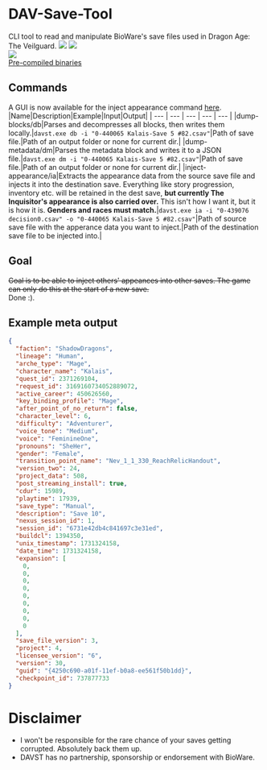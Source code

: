 # DAV-Save-Tool
CLI tool to read and manipulate BioWare's save files used in Dragon Age: The Veilguard.
![](https://i.imgur.com/NcP1iin.png)
![](https://i.imgur.com/McIA6HY.png)    
![](https://i.imgur.com/HfaqzBJ.png)    
[Pre-compiled binaries](https://github.com/Sorrow446/DAV-Save-Tool/releases)

## Commands  
A GUI is now available for the inject appearance command [here](https://github.com/Sorrow446/DAV-Save-Tool/releases/tag/v1-gui).
|Name|Description|Example|Input|Output|
| --- | --- | --- | --- | --- |
|dump-blocks/db|Parses and decompresses all blocks, then writes them locally.|`davst.exe db -i "0-440065 Kalais-Save 5 #82.csav"`|Path of save file.|Path of an output folder or none for current dir.|
|dump-metadata/dm|Parses the metadata block and writes it to a JSON file.|`davst.exe dm -i "0-440065 Kalais-Save 5 #82.csav"`|Path of save file.|Path of an output folder or none for current dir.|
|inject-appearance/ia|Extracts the appearance data from the source save file and injects it into the destination save. Everything like story progression, inventory etc. will be retained in the dest save, **but currently The Inquisitor's appearance is also carried over.** This isn't how I want it, but it is how  it is. **Genders and races must match.**|`davst.exe ia -i "0-439076 decision0.csav" -o "0-440065 Kalais-Save 5 #82.csav"`|Path of source save file with the apperance data you want to inject.|Path of the destination save file to be injected into.|

## Goal
~~Goal is to be able to inject others' appeances into other saves. The game can only do this at the start of a new save.~~    
Done :).

## Example meta output
```json
{
  "faction": "ShadowDragons",
  "lineage": "Human",
  "arche_type": "Mage",
  "character_name": "Kalais",
  "quest_id": 2371269104,
  "request_id": 3169160734052889072,
  "active_career": 450626560,
  "key_binding_profile": "Mage",
  "after_point_of_no_return": false,
  "character_level": 6,
  "difficulty": "Adventurer",
  "voice_tone": "Medium",
  "voice": "FeminineOne",
  "pronouns": "SheHer",
  "gender": "Female",
  "transition_point_name": "Nev_1_1_330_ReachRelicHandout",
  "version_two": 24,
  "project_data": 508,
  "post_streaming_install": true,
  "cdur": 15989,
  "playtime": 17939,
  "save_type": "Manual",
  "description": "Save 10",
  "nexus_session_id": 1,
  "session_id": "6731e42db4c841697c3e31ed",
  "buildcl": 1394350,
  "unix_timestamp": 1731324158,
  "date_time": 1731324158,
  "expansion": [
    0,
    0,
    0,
    0,
    0,
    0,
    0,
    0,
    0
  ],
  "save_file_version": 3,
  "project": 4,
  "licensee_version": "6",
  "version": 30,
  "guid": "{4250c690-a01f-11ef-b0a8-ee561f50b1dd}",
  "checkpoint_id": 737877733
}
```

# Disclaimer   
- I won't be responsible for the rare chance of your saves getting corrupted. Absolutely back them up.
- DAVST has no partnership, sponsorship or endorsement with BioWare.
